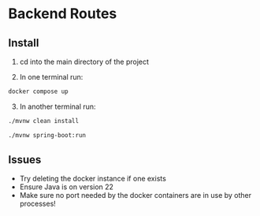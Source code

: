 # Backend Routes

## Install

1) cd into the main directory of the project

2) In one terminal run:

```bash
docker compose up
```
3) In another terminal run:
```bash
./mvnw clean install

./mvnw spring-boot:run
```

## Issues

* Try deleting the docker instance if one exists
* Ensure Java is on version 22
* Make sure no port needed by the docker containers are in use by other processes!